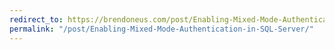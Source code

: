 ```yaml
---
redirect_to: https://brendoneus.com/post/Enabling-Mixed-Mode-Authentication-in-SQL-Server/
permalink: "/post/Enabling-Mixed-Mode-Authentication-in-SQL-Server/"
---
```

